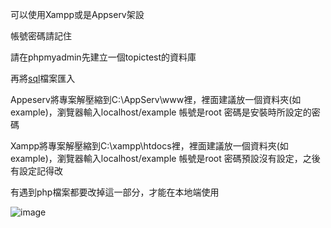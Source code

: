 可以使用Xampp或是Appserv架設

帳號密碼請記住

請在phpmyadmin先建立一個topictest的資料庫

再將[sql](https://github.com/Skes98055/cvfms/blob/01467feca77a55659af2e1adce451c16f5fb47b5/topictest.sql)檔案匯入

Appeserv將專案解壓縮到C:\AppServ\www裡，裡面建議放一個資料夾(如example)，瀏覽器輸入localhost/example
帳號是root
密碼是安裝時所設定的密碼

Xampp將專案解壓縮到C:\xampp\htdocs裡，裡面建議放一個資料夾(如example)，瀏覽器輸入localhost/example
帳號是root
密碼預設沒有設定，之後有設定記得改

有遇到php檔案都要改掉這一部分，才能在本地端使用

![image](https://github.com/user-attachments/assets/fcaa2a74-b720-4e0e-861d-63eacf783955)
